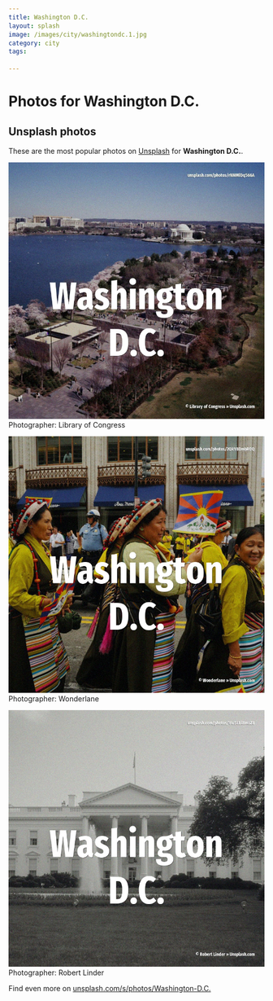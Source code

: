 ```yaml
---
title: Washington D.C.
layout: splash
image: /images/city/washingtondc.1.jpg
category: city
tags:

---
```

# Photos for Washington D.C.
 
## Unsplash photos
These are the most popular photos on [Unsplash](https://unsplash.com) for **Washington D.C.**.
 
![Washington D.C.](/images/city/washingtondc.1.jpg)
Photographer:  Library of Congress
 
![Washington D.C.](/images/city/washingtondc.2.jpg)
Photographer:  Wonderlane
 
![Washington D.C.](/images/city/washingtondc.3.jpg)
Photographer:  Robert Linder
 
Find even more on [unsplash.com/s/photos/Washington-D.C.](https://unsplash.com/s/photos/Washington-D.C.)
 
